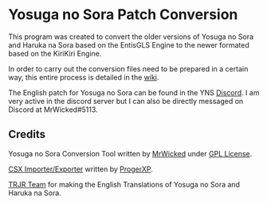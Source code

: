 # Yosuga no Sora Patch Conversion
This program was created to convert the older versions of Yosuga no Sora and Haruka na Sora based on the EntisGLS Engine to the newer formated based on the KiriKiri Engine.

In order to carry out the conversion files need to be prepared in a certain way, this entire process is detailed in the [wiki](https://github.com/TheRealMrWicked/Yosuga-no-Sora-Patch-Conversion/wiki/Yosuga-no-Sora-Patch-Conversion).

The English patch for Yosuga no Sora can be found in the YNS [Discord](https://discord.com/invite/zTnGA5p). I am very active in the discord server but I can also be directly messaged on Discord at MrWicked#5113.

## Credits
Yosuga no Sora Conversion Tool written by [MrWicked](https://github.com/TheRealMrWicked) under [GPL License](https://github.com/TheRealMrWicked/Yosuga-no-Sora-Patch-Conversion/blob/main/LICENSE).

[CSX Importer/Exporter](https://proger.me/vn/old/#csx+extractor%2Fimporter) written by [ProgerXP](https://proger.me).

[TRJR Team](https://trjr.wordpress.com) for making the English Translations of Yosuga no Sora and Haruka na Sora.
